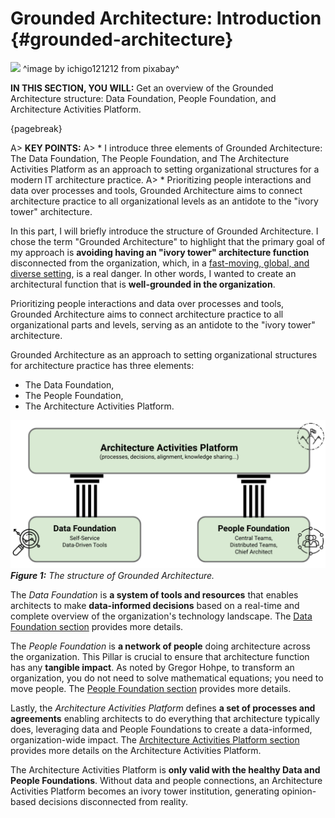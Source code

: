

# Grounded Architecture: Introduction {#grounded-architecture}

![](assets/images/arch/buildings-205986_1920.jpg)
^image by ichigo121212 from pixabay^

**IN THIS SECTION, YOU WILL:** Get an overview of the Grounded Architecture structure: Data Foundation, People Foundation, and Architecture Activities Platform.

{pagebreak}

A> **KEY POINTS:**
A> * I introduce three elements of Grounded Architecture: The Data Foundation, The People Foundation, and The Architecture Activities Platform as an approach to setting organizational structures for a modern IT architecture practice.
A> * Prioritizing people interactions and data over processes and tools, Grounded Architecture aims to connect architecture practice to all organizational levels as an antidote to the "ivory tower" architecture.

In this part, I will briefly introduce the structure of Grounded Architecture. I chose the term "Grounded Architecture" to highlight that the primary goal of my approach is **avoiding having an "ivory tower" architecture function** disconnected from the organization, which, in a [fast-moving, global, and diverse setting](#context), is a real danger. In other words, I wanted to create an architectural function that is **well-grounded in the organization**.

Prioritizing people interactions and data over processes and tools, Grounded Architecture aims to connect architecture practice to all organizational parts and levels, serving as an antidote to the "ivory tower" architecture. 

Grounded Architecture as an approach to setting organizational structures for architecture practice has three elements:
* The Data Foundation,
* The People Foundation,
* The Architecture Activities Platform.

![](assets/images/model.png)
***Figure 1:** The structure of Grounded Architecture.*

The *Data Foundation* is **a system of tools and resources** that enables architects to make **data-informed decisions** based on a real-time and complete overview of the organization's technology landscape. The [Data Foundation section](#data) provides more details.

The *People Foundation* is **a network of people** doing architecture across the organization. This Pillar is crucial to ensure that architecture function has any **tangible impact**. As noted by Gregor Hohpe, to transform an organization, you do not need to solve mathematical equations; you need to move people. The [People Foundation section](#people) provides more details.

Lastly, the *Architecture Activities Platform* defines **a set of processes and agreements** enabling architects to do everything that architecture typically does, leveraging data and People Foundations to create a data-informed, organization-wide impact. The [Architecture Activities Platform section](#activities-platform) provides more details on the Architecture Activities Platform. 

The Architecture Activities Platform is **only valid with the healthy Data and People Foundations**. Without data and people connections, an Architecture Activities Platform becomes an ivory tower institution, generating opinion-based decisions disconnected from reality.

